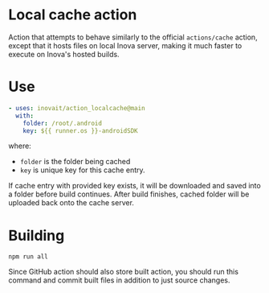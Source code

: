 # Local cache action

Action that attempts to behave similarly to the official `actions/cache` action, except that it hosts files on 
local Inova server, making it much faster to execute on Inova's hosted builds.

# Use

```yaml
- uses: inovait/action_localcache@main
  with:
    folder: /root/.android
    key: ${{ runner.os }}-androidSDK
```

where:
* `folder` is the folder being cached
* `key` is unique key for this cache entry.

If cache entry with provided key exists, it will be downloaded and saved into a folder before build continues. 
After build finishes, cached folder will be uploaded back onto the cache server.

# Building

`npm run all`

Since GitHub action should also store built action, you should run this command and commit built files 
in addition to just source changes.